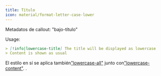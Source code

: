 ```yaml
---
title: Título
icon: material/format-letter-case-lower
---
```


Metadatos de callout: "bajo-título"

Usage:

```md
> [!info|lowercase-title] The title will be displayed as lowercase
> Content is shown as usual
```

El estilo en sí se aplica también["lowercase-all"](../combined-styling/page-14.md)
junto con["lowercase-content"](../content-styling/page-4.md).
.

